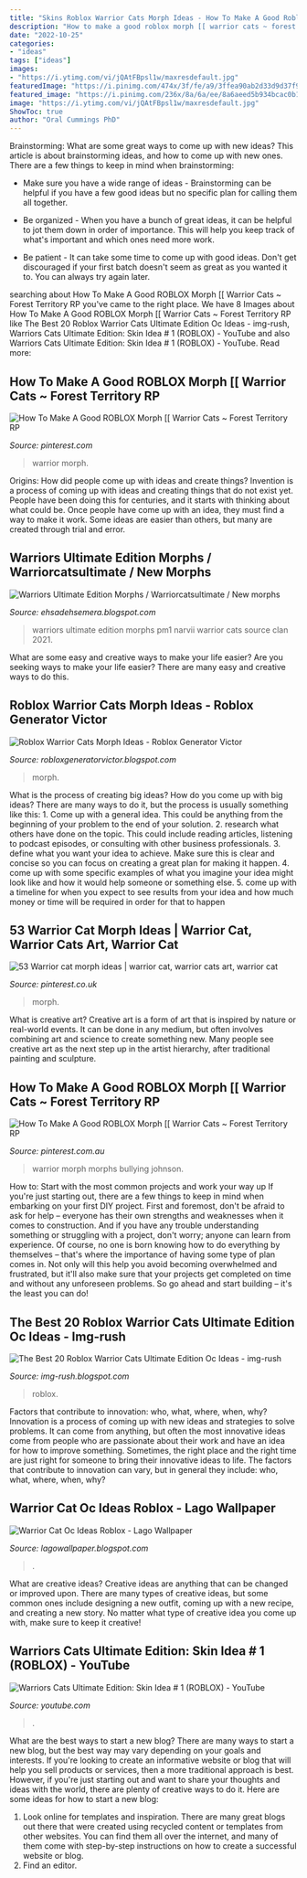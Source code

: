 ```yaml
---
title: "Skins Roblox Warrior Cats Morph Ideas - How To Make A Good Roblox Morph [[ Warrior Cats ~ Forest Territory Rp"
description: "How to make a good roblox morph [[ warrior cats ~ forest territory rp"
date: "2022-10-25"
categories:
- "ideas"
tags: ["ideas"]
images:
- "https://i.ytimg.com/vi/jQAtFBpsl1w/maxresdefault.jpg"
featuredImage: "https://i.pinimg.com/474x/3f/fe/a9/3ffea90ab2d33d9d37f9b0b84ebc3c30.jpg"
featured_image: "https://i.pinimg.com/236x/8a/6a/ee/8a6aeed5b934bcac0b1ce06315464a4f.jpg?nii=t"
image: "https://i.ytimg.com/vi/jQAtFBpsl1w/maxresdefault.jpg"
ShowToc: true
author: "Oral Cummings PhD"
---
```



Brainstorming: What are some great ways to come up with new ideas?
This article is about brainstorming ideas, and how to come up with new ones. There are a few things to keep in mind when brainstorming: 
- Make sure you have a wide range of ideas - Brainstorming can be helpful if you have a few good ideas but no specific plan for calling them all together. 

- Be organized - When you have a bunch of great ideas, it can be helpful to jot them down in order of importance. This will help you keep track of what's important and which ones need more work. 

- Be patient - It can take some time to come up with good ideas. Don't get discouraged if your first batch doesn't seem as great as you wanted it to. You can always try again later.

	

		
searching about How To Make A Good ROBLOX Morph [[ Warrior Cats ~ Forest Territory RP you've came to the right place. We have 8 Images about How To Make A Good ROBLOX Morph [[ Warrior Cats ~ Forest Territory RP like The Best 20 Roblox Warrior Cats Ultimate Edition Oc Ideas - img-rush, Warriors Cats Ultimate Edition: Skin Idea # 1 (ROBLOX) - YouTube and also Warriors Cats Ultimate Edition: Skin Idea # 1 (ROBLOX) - YouTube. Read more:
		
    
## How To Make A Good ROBLOX Morph [[ Warrior Cats ~ Forest Territory RP

<img loading=lazy src="https://i.pinimg.com/236x/8a/6a/ee/8a6aeed5b934bcac0b1ce06315464a4f.jpg?nii=t" onerror="this.onerror=null;this.src='https://tse4.mm.bing.net/th?id=OIP.Hmu_zH9k93juLSsKvvyiKgAAAA&amp;pid=15.1';" alt="How To Make A Good ROBLOX Morph [[ Warrior Cats ~ Forest Territory RP">

_Source: pinterest.com_

>warrior morph. 

	

Origins: How did people come up with ideas and create things?
Invention is a process of coming up with ideas and creating things that do not exist yet. People have been doing this for centuries, and it starts with thinking about what could be. Once people have come up with an idea, they must find a way to make it work. Some ideas are easier than others, but many are created through trial and error.

    
## Warriors Ultimate Edition Morphs / Warriorcatsultimate / New Morphs

<img loading=lazy src="https://pm1.narvii.com/7328/4184cdc8cd59d815fe482397e4297af11f4d79b8r1-632-304v2_00.jpg" onerror="this.onerror=null;this.src='https://tse4.mm.bing.net/th?id=OIP.49RqUATILFrlwysUQIvNDwHaDj&amp;pid=15.1';" alt="Warriors Ultimate Edition Morphs / Warriorcatsultimate / New morphs">

_Source: ehsadehsemera.blogspot.com_

>warriors ultimate edition morphs pm1 narvii warrior cats source clan 2021. 

	

What are some easy and creative ways to make your life easier?
Are you seeking ways to make your life easier? There are many easy and creative ways to do this.

    
## Roblox Warrior Cats Morph Ideas - Roblox Generator Victor

<img loading=lazy src="https://i.ytimg.com/vi/NLBK6-Bi03A/maxresdefault.jpg" onerror="this.onerror=null;this.src='https://tse3.mm.bing.net/th?id=OIP.VB_h0mg7mq0i4aoqH65G4wHaEK&amp;pid=15.1';" alt="Roblox Warrior Cats Morph Ideas - Roblox Generator Victor">

_Source: robloxgeneratorvictor.blogspot.com_

>morph. 

	

What is the process of creating big ideas?
How do you come up with big ideas? There are many ways to do it, but the process is usually something like this: 1. Come up with a general idea. This could be anything from the beginning of your problem to the end of your solution. 2. research what others have done on the topic. This could include reading articles, listening to podcast episodes, or consulting with other business professionals. 3. define what you want your idea to achieve. Make sure this is clear and concise so you can focus on creating a great plan for making it happen. 4. come up with some specific examples of what you imagine your idea might look like and how it would help someone or something else. 5. come up with a timeline for when you expect to see results from your idea and how much money or time will be required in order for that to happen 
    
## 53 Warrior Cat Morph Ideas | Warrior Cat, Warrior Cats Art, Warrior Cat

<img loading=lazy src="https://i.pinimg.com/474x/3f/fe/a9/3ffea90ab2d33d9d37f9b0b84ebc3c30.jpg" onerror="this.onerror=null;this.src='https://tse2.mm.bing.net/th?id=OIP.YUxXXmxYnDi2cyDuvq6C_AAAAA&amp;pid=15.1';" alt="53 Warrior cat morph ideas | warrior cat, warrior cats art, warrior cat">

_Source: pinterest.co.uk_

>morph. 

	

What is creative art?
Creative art is a form of art that is inspired by nature or real-world events. It can be done in any medium, but often involves combining art and science to create something new. Many people see creative art as the next step up in the artist hierarchy, after traditional painting and sculpture.

    
## How To Make A Good ROBLOX Morph [[ Warrior Cats ~ Forest Territory RP

<img loading=lazy src="https://i.pinimg.com/736x/8c/5d/06/8c5d068ddf501609947c5821de702cf5.jpg" onerror="this.onerror=null;this.src='https://tse3.mm.bing.net/th?id=OIP.TY9VhpbI7BHIcGR88UsYqwHaEK&amp;pid=15.1';" alt="How To Make A Good ROBLOX Morph [[ Warrior Cats ~ Forest Territory RP">

_Source: pinterest.com.au_

>warrior morph morphs bullying johnson. 

	

How to: Start with the most common projects and work your way up
If you're just starting out, there are a few things to keep in mind when embarking on your first DIY project. First and foremost, don't be afraid to ask for help – everyone has their own strengths and weaknesses when it comes to construction. And if you have any trouble understanding something or struggling with a project, don't worry; anyone can learn from experience.
Of course, no one is born knowing how to do everything by themselves – that's where the importance of having some type of plan comes in. Not only will this help you avoid becoming overwhelmed and frustrated, but it'll also make sure that your projects get completed on time and without any unforeseen problems. So go ahead and start building – it's the least you can do!

    
## The Best 20 Roblox Warrior Cats Ultimate Edition Oc Ideas - Img-rush

<img loading=lazy src="https://lh4.googleusercontent.com/proxy/mLr8FCc_y30RijAphZnyOGkM1H2EZJFEWBROoZtvODmbtpTqHQKysJGwUjv3i8uUbGkpOjapA8AasFdEPDDQsQAeTrY=w1200-h630-n-k-no-nu" onerror="this.onerror=null;this.src='https://tse1.mm.bing.net/th?id=OIP.j_OhvrWVDoB2yZmpWjymCAHaFj&amp;pid=15.1';" alt="The Best 20 Roblox Warrior Cats Ultimate Edition Oc Ideas - img-rush">

_Source: img-rush.blogspot.com_

>roblox. 

	

Factors that contribute to innovation: who, what, where, when, why?
Innovation is a process of coming up with new ideas and strategies to solve problems. It can come from anything, but often the most innovative ideas come from people who are passionate about their work and have an idea for how to improve something. Sometimes, the right place and the right time are just right for someone to bring their innovative ideas to life. The factors that contribute to innovation can vary, but in general they include: who, what, where, when, why?

    
## Warrior Cat Oc Ideas Roblox - Lago Wallpaper

<img loading=lazy src="https://i.ytimg.com/vi/jQAtFBpsl1w/maxresdefault.jpg" onerror="this.onerror=null;this.src='https://tse4.mm.bing.net/th?id=OIP.YGZBu8vCB4f3Nr3xsg8qRQHaEK&amp;pid=15.1';" alt="Warrior Cat Oc Ideas Roblox - Lago Wallpaper">

_Source: lagowallpaper.blogspot.com_

>. 

	

What are creative ideas?
Creative ideas are anything that can be changed or improved upon. There are many types of creative ideas, but some common ones include designing a new outfit, coming up with a new recipe, and creating a new story. No matter what type of creative idea you come up with, make sure to keep it creative!

    
## Warriors Cats Ultimate Edition: Skin Idea # 1 (ROBLOX) - YouTube

<img loading=lazy src="https://i.ytimg.com/vi/E0Xs0IqA5Rg/maxresdefault.jpg" onerror="this.onerror=null;this.src='https://tse3.mm.bing.net/th?id=OIP.9zYkmPz8bzI8xplKR3heLAHaEK&amp;pid=15.1';" alt="Warriors Cats Ultimate Edition: Skin Idea # 1 (ROBLOX) - YouTube">

_Source: youtube.com_

>. 

	

What are the best ways to start a new blog?
There are many ways to start a new blog, but the best way may vary depending on your goals and interests. If you're looking to create an informative website or blog that will help you sell products or services, then a more traditional approach is best. However, if you're just starting out and want to share your thoughts and ideas with the world, there are plenty of creative ways to do it. Here are some ideas for how to start a new blog: 
1. Look online for templates and inspiration. There are many great blogs out there that were created using recycled content or templates from other websites. You can find them all over the internet, and many of them come with step-by-step instructions on how to create a successful website or blog. 
2. Find an editor.


